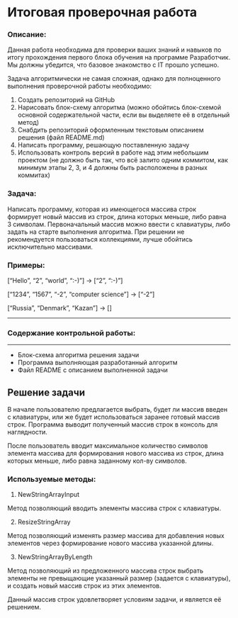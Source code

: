 # **Итоговая проверочная работа**
### **Описание:**

Данная работа необходима для проверки ваших знаний и навыков по итогу прохождения первого блока обучения на программе Разработчик. Мы должны убедится, что базовое знакомство с IT прошло успешно.

Задача алгоритмически не самая сложная, однако для полноценного выполнения проверочной работы необходимо:

1. Создать репозиторий на GitHub
2. Нарисовать блок-схему алгоритма (можно обойтись блок-схемой основной содержательной части, если вы выделяете её в отдельный метод)
3. Снабдить репозиторий оформленным текстовым описанием решения (файл README.md)
4. Написать программу, решающую поставленную задачу
5. Использовать контроль версий в работе над этим небольшим проектом (не должно быть так, что всё залито одним коммитом, как минимум этапы 2, 3, и 4 должны быть расположены в разных коммитах)

### **Задача:** 

Написать программу, которая из имеющегося массива строк формирует новый массив из строк, длина которых меньше, либо равна 3 символам. Первоначальный массив можно ввести с клавиатуры, либо задать на старте выполнения алгоритма. При решении не рекомендуется пользоваться коллекциями, лучше обойтись исключительно массивами.

### **Примеры:**

[“Hello”, “2”, “world”, “:-)”] → [“2”, “:-)”]

[“1234”, “1567”, “-2”, “computer science”] → [“-2”]

[“Russia”, “Denmark”, “Kazan”] → []

---
### **Содержание контрольной работы:**
---
* Блок-схема алгоритма решения задачи
* Программа выполняющая разработанный алгоритм 
* Файл README с описанием выполненной задачи

## **Решение задачи**

В начале пользователю предлагается выбрать, будет ли  массив введен с клавиатуры, или же будет использоваться заранее готовый массив строк. Программа выводит полученный массив строк в консоль для наглядности.

После пользователь вводит максимальное количество символов  элемента массива для формирования нового массива из строк, длина которых меньше, либо равна заданному кол-ву символов. 

### **Используемые методы:**

1. NewStringArrayInput

Метод позволяющий вводить элементы массива строк с клавиатуры.

2. ResizeStringArray

Метод позволяющий изменять размер массива для добавления новых элементов через формирование нового массива указанной длины.

3. NewStringArrayByLength

Метод позволяющий из предложенного массива строк выбрать элементы не превыщающие указанный размер (задается с клавиатуры), и создать новый массив строк из этих элементов.

Данный массив строк удовлетворяет условиям задачи, и является её решением.